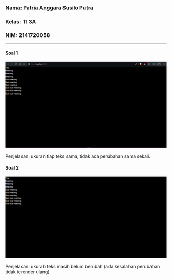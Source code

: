 ### Nama: Patria Anggara Susilo Putra
### Kelas: TI 3A
### NIM: 2141720058

---

#### Soal 1

![screenshot_soal_1](assets-record/praktikum-satu/result-1.png)

Penjelasan: ukuran tiap teks sama, tidak ada perubahan sama sekali.

#### Soal 2

![screenshot_soal_1](assets-record/praktikum-satu/result-2.png)

Penjelasan: ukurab teks masih belum berubah (ada kesalahan perubahan tidak terender ulang)  